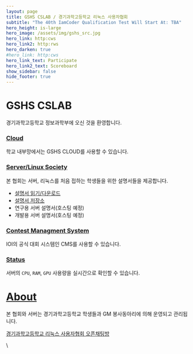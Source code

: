```yaml
---
layout: page
title: GSHS CSLAB / 경기과학고등학교 리눅스 사용자협회
subtitle: "The 40th IamCoder Qualification Test Will Start At: TBA"
hero_height: is-large
hero_image: /assets/img/gshs_src.jpg
hero_link: http:cws
hero_link2: http:rws
hero_darken: true
#hero_link: http:cws
hero_link_text: Participate
hero_link2_text: Scoreboard
show_sidebar: false
hide_footer: true
---
```

# GSHS CSLAB

경기과학고등학교 정보과학부에 오신 것을 환영합니다.

### [Cloud](http:services/cloud/)

학교 내부망에서는 GSHS CLOUD를 사용할 수 있습니다.

### [Server/Linux Society](https://github.com/gshslinuxintro/)

본 협회는 서버, 리눅스를 처음 접하는 학생들을 위한 설명서들을 제공합니다.

* [설명서 읽기/다운로드](https://www.overleaf.com/read/dyfnsffzsnvq)
* [설명서 저장소](https://github.com/gshslinuxintro/An-Introduction-to-Linux)
* 연구용 서버 설명서(호스팅 예정)
* 개발용 서버 설명서(호스팅 예정)

### [Contest Managment System](http:services/cms/)

IOI의 공식 대회 시스템인 CMS를 사용할 수 있습니다.

### [Status](http:services/status/)

서버의 `CPU`, `RAM`, `GPU` 사용량을 실시간으로 확인할 수 있습니다.


# [About](http:about/)

본 협회와 서버는 경기과학고등학교 학생들과 GM 봉사동아리에 의해 운영되고 관리됩니다.

[경기과학고등학교 리눅스 사용자협회 오픈채팅방](https://open.kakao.com/o/gckg4Jid)

\\
<!--
title: GSGS
subtitle: This is the main site of GSHS Server/Linux Society
layout: page
show_sidebar: false
-->
